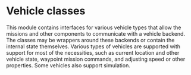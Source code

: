 # Vehicle classes

This module contains interfaces for various vehicle types that allow the 
missions and other components to communicate with a vehicle backend. The 
classes may be wrappers around these backends or contain the internal state 
themselves. Various types of vehicles are supported with support for most of 
the necessities, such as current location and other vehicle state, waypoint 
mission commands, and adjusting speed or other properties. Some vehicles also 
support simulation.
